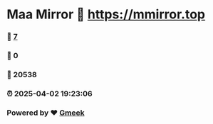 # Maa Mirror :link: https://mmirror.top 
### :page_facing_up: [7](https://mmirror.top/tag.html) 
### :speech_balloon: 0 
### :hibiscus: 20538 
### :alarm_clock: 2025-04-02 19:23:06 
### Powered by :heart: [Gmeek](https://github.com/Meekdai/Gmeek)
